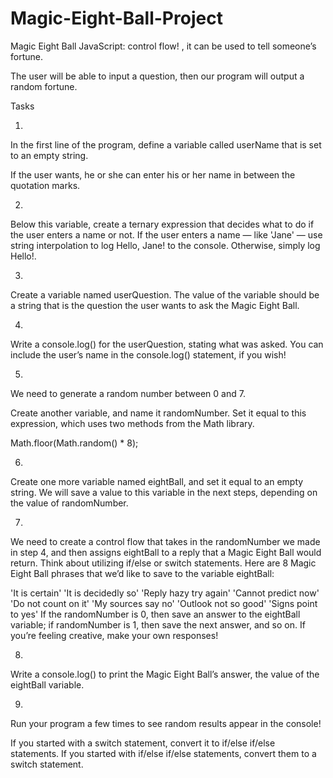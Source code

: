 # Magic-Eight-Ball-Project

Magic Eight Ball
JavaScript: control flow! , it can be used to tell someone’s fortune.

The user will be able to input a question, then our program will output a random fortune.

Tasks

1.
In the first line of the program, define a variable called userName that is set to an empty string.

If the user wants, he or she can enter his or her name in between the quotation marks.


2.
Below this variable, create a ternary expression that decides what to do if the user enters a name or not. If the user enters a name — like 'Jane' — use string interpolation to log Hello, Jane! to the console. Otherwise, simply log Hello!.


3.
Create a variable named userQuestion. The value of the variable should be a string that is the question the user wants to ask the Magic Eight Ball.

4.
Write a console.log() for the userQuestion, stating what was asked. You can include the user’s name in the console.log() statement, if you wish!



5.
We need to generate a random number between 0 and 7.

Create another variable, and name it randomNumber. Set it equal to this expression, which uses two methods from the Math library.

Math.floor(Math.random() * 8);

6.
Create one more variable named eightBall, and set it equal to an empty string. We will save a value to this variable in the next steps, depending on the value of randomNumber.

7.
We need to create a control flow that takes in the randomNumber we made in step 4, and then assigns eightBall to a reply that a Magic Eight Ball would return. Think about utilizing if/else or switch statements. Here are 8 Magic Eight Ball phrases that we’d like to save to the variable eightBall:

'It is certain'
'It is decidedly so'
'Reply hazy try again'
'Cannot predict now'
'Do not count on it'
'My sources say no'
'Outlook not so good'
'Signs point to yes'
If the randomNumber is 0, then save an answer to the eightBall variable; if randomNumber is 1, then save the next answer, and so on. If you’re feeling creative, make your own responses!


8.
Write a console.log() to print the Magic Eight Ball’s answer, the value of the eightBall variable.

9.
Run your program a few times to see random results appear in the console!


If you started with a switch statement, convert it to if/else if/else statements.
If you started with if/else if/else statements, convert them to a switch statement.
